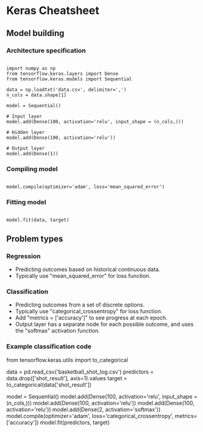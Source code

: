 
# Keras Cheatsheet

## Model building

### Architecture specification

~~~

import numpy as np
from tensorflow.keras.layers import Dense
from tensorflow.keras.models import Sequential

data = np.loadtxt('data.csv', delimiter=',')
n_cols = data.shape[1]

model = Sequential()

# Input layer
model.add(Dense(100, activation='relu', input_shape = (n_cols,)))

# Hidden layer
model.add(Dense(100, activation='relu'))

# Output layer
model.add(Dense(1))

~~~

### Compiling model

~~~

model.compile(optimizer='adam', loss='mean_squared_error')

~~~

### Fitting model

~~~

model.fit(data, target)

~~~

## Problem types

### Regression

- Predicting outcomes based on historical continuous data.
- Typically use "mean_squared_error" for loss function.

### Classification

- Predicting outcomes from a set of discrete options.
- Typically use "categorical_crossentropy" for loss function.
- Add "metrics = ['accuracy']" to see progress at each epoch.
- Output layer has a separate node for each possible outcome, and uses the "softmax" activation function.

### Example classification code

from tensorflow.keras.utils import to_categorical

data = pd.read_csv('basketball_shot_log.csv')
predictors = data.drop(['shot_result'], axis=1).values
target = to_categorical(data['shot_result'])

model = Sequential()
model.add(Dense(100, activation='relu', input_shape = (n_cols,)))
model.add(Dense(100, activation='relu'))
model.add(Dense(100, activation='relu'))
model.add(Dense(2, activation='softmax'))
model.compile(optimizer='adam', loss='categorical_crossentropy', metrics=['accuracy'])
model.fit(predictors, target)
